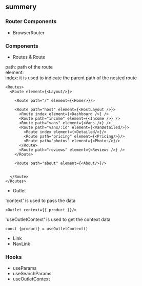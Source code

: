 ## summery

### Router Components
- BrowserRouter


### Components
- Routes & Route

path: path of the route <br>
element: <br>
index: it is used to indicate the parent path of the nested route<br>
```
<Routes>
  <Route element={<Layout/>}>

    <Route path="/" element={<Home/>}/>

    <Route path="host" element={<HostLayout />}>
      <Route index element={<Dashboard />} />
      <Route path="income" element={<Income />} />
      <Route path="vans" element={<Vans />} />
      <Route path="vans/:id" element={<VanDetailed/>}>
        <Route index element={<Detailed/>}/>
        <Route path="pricing" element={<Pricing/>}/>
        <Route path="photos" element={<Photos/>}/>
      </Route>
      <Route path="reviews" element={<Reviews />} />
    </Route>

    <Route path="about" element={<About/>}/>

    
  </Route>
</Routes>
```


- Outlet

'context' is used to pass the data
```
<Outlet context={{ product }}/>
```

'useOutletContext' is used to get the context data <br>
```
const {product} = useOutletContext()
```

- Link
- NavLink


### Hooks
- useParams
- useSearchParams
- useOutletContext

